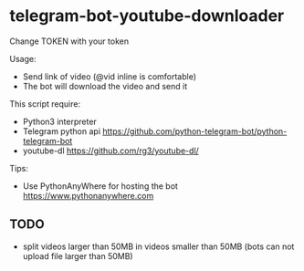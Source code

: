 # telegram-bot-youtube-downloader

Change TOKEN with your token 

Usage:
  - Send link of video (@vid inline is comfortable)
  - The bot will download the video and send it

This script require:
  - Python3 interpreter
  - Telegram python api https://github.com/python-telegram-bot/python-telegram-bot
  - youtube-dl https://github.com/rg3/youtube-dl/

Tips:
  - Use PythonAnyWhere for hosting the bot https://www.pythonanywhere.com



## TODO
  - split videos larger than 50MB in videos smaller than 50MB (bots can not upload file larger than 50MB)
